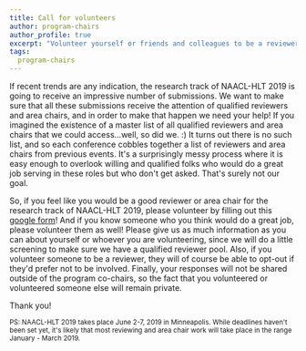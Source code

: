 ```yaml
---
title: Call for volunteers
author: program-chairs
author_profile: true
excerpt: "Volunteer yourself or friends and colleagues to be a reviewer or area chair."
tags:
  program-chairs
---
```


If recent trends are any indication, the research track of NAACL-HLT 2019 is going to receive an impressive number of submissions. We want to make sure that all these submissions receive the attention of qualified reviewers and area chairs, and in order to make that happen we need your help!
If you imagined the existence of a master list of all qualified reviewers and area chairs that we could access...well, so did we. :) It turns out there is no such list, and so each conference cobbles together a list of reviewers and area chairs from previous events. It's a surprisingly messy process where it is easy enough to overlook willing and qualified folks who would do a great job serving in these roles but who don't get asked. That's surely not our goal. 

So, if you feel like you would be a good reviewer or area chair for the research track of NAACL-HLT 2019, please volunteer by filling out this [google form](https://goo.gl/forms/Ap1nlNKhF1E88Kv72)! And if you know someone who you think would do a great job, please volunteer them as well! Please give us as much information as you can about yourself or whoever you are volunteering, since we will do a little screening to make sure we have a qualified reviewer pool. Also, if you volunteer someone to be a reviewer, they will of course be able to opt-out if they'd prefer not to be involved. Finally, your responses will not be shared outside of the program co-chairs, so the fact that you volunteered or volunteered someone else will remain private. 

Thank you!

<span style="font-size: smaller;">PS: NAACL-HLT 2019 takes place June 2-7, 2019 in Minneapolis. While deadlines haven't been set yet, it's likely that most reviewing and area chair work will take place in the range January - March 2019.</span>

